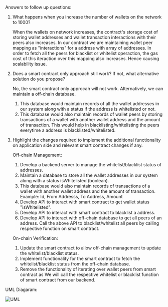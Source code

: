 Answers to follow up questions:

1. What happens when you increase the number of wallets on the network to 1000?

    When the wallets on network increases, the contract's storage cost of storing wallet addresses and wallet transaction interactions with their peers also increases.
   In our contract we are maintaining wallet peer mapping as "interactions" for a address with array of addresses. In order to fetch all the peers for blacklist or whitelist operaction,
   the gas cost of this iteraction over this mapping also increases. Hence causing scalability issue.

2. Does a smart contract only approach still work? If not, what alternative solution do you propose?

   No, the smart contract only approcah will not work. Alternatively, we can maintain a off-chain database.
   1. This database would maintain records of all the wallet addresses in our system along with a status if the address is whitelisted or not.
   2. This database would also maintain records of wallet peers by storing transactions of a wallet with another wallet address and the amount of transaction. This would help in blacklisting/whitelisting the peers everytime a address is blacklisted/whitelisted. 

3. Highlight the changes required to implement the additional functionality on application side and relevant smart contract changes if any.

   Off-chain Management:
     1. Develop a backend server to manage the whitelist/blacklist status of addresses.
     2. Maintain a database to store all the wallet addresses in our system along with a status isWhitelisted (boolean).
     3. This database would also maintain records of transactions of a wallet with another wallet address and the amount of transaction. Example: Id, From Addresss, To Address, Amount
     4. Develop API to interact with smart contract to get wallet status "isWhitelisted".
     5. Develop API to interact with smart contract to blacklist a address.
     6. Develop API to interact with off-chain database to get all peers of an address. Call the above API to blacklist/whitelist all peers by calling respective function on smart contract.

   On-chain Verification:
     1. Update the smart contract to allow off-chain management to update the whitelist/blacklist status.
     2. Implement functionality for the smart contract to fetch the whitelist/blacklist status from the off-chain database.
     3. Remove the functionality of iterating over wallet peers from smart contract as We will call the respective whitelist or blacklist function of smart contract from our backend.


UML Diagaram: 

![UML](https://github.com/laviosa08/xalts-token/assets/45847160/29bba9e0-e10c-4048-b42a-69014a8eafe2)

   
